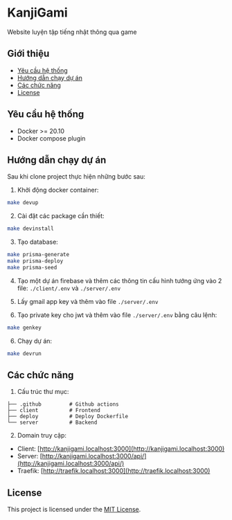 # KanjiGami

Website luyện tập tiếng nhật thông qua game

## Giới thiệu

- [Yêu cầu hệ thống](#Yêu-cầu-hệ-thống)
- [Hướng dẫn chạy dự án](#setup-and-configuration)
- [Các chức năng](#usage)
- [License](#license)

## Yêu cầu hệ thống

- Docker >= 20.10
- Docker compose plugin

## Hướng dẫn chạy dự án

Sau khi clone project thực hiện những bước sau:

1. Khởi động docker container:

```bash
make devup
```

2. Cài đặt các package cần thiết:

```bash
make devinstall

```

3. Tạo database:

```bash
make prisma-generate
make prisma-deploy
make prisma-seed
```

4. Tạo một dự án firebase và thêm các thông tin cấu hình tướng ứng vào 2 file: `./client/.env` và `./server/.env`

5. Lấy gmail app key và thêm vào file `./server/.env`

6. Tạo private key cho jwt và thêm vào file `./server/.env` bằng câu lệnh:

```bash
make genkey
```

6. Chạy dự án:

```bash
make devrun
```

## Các chức năng

1. Cấu trúc thư mục:

```
├── .github         # Github actions
├── client          # Frontend
├── deploy          # Deploy Dockerfile
└── server          # Backend
```

2. Domain truy cập:

- Client: [http://kanjigami.localhost:3000](http://kanjigami.localhost:3000)
- Server: [http://kanjigami.localhost:3000/api/](http://kanjigami.localhost:3000/api/)
- Traefik: [http://traefik.localhost:3000](http://traefik.localhost:3000)

## License

This project is licensed under the [MIT License](LICENSE).
